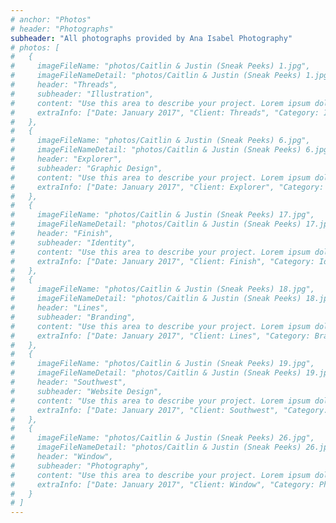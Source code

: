 ```yaml
---
# anchor: "Photos"
# header: "Photographs"
subheader: "All photographs provided by Ana Isabel Photography"
# photos: [
#   {
#     imageFileName: "photos/Caitlin & Justin (Sneak Peeks) 1.jpg",
#     imageFileNameDetail: "photos/Caitlin & Justin (Sneak Peeks) 1.jpg",
#     header: "Threads",
#     subheader: "Illustration",
#     content: "Use this area to describe your project. Lorem ipsum dolor sit amet, consectetur adipisicing elit. Est blanditiis dolorem culpa incidunt minus dignissimos deserunt repellat aperiam quasi sunt officia expedita beatae cupiditate, maiores repudiandae, nostrum, reiciendis facere nemo!",
#     extraInfo: ["Date: January 2017", "Client: Threads", "Category: Illustration"]
#   },
#   {
#     imageFileName: "photos/Caitlin & Justin (Sneak Peeks) 6.jpg",
#     imageFileNameDetail: "photos/Caitlin & Justin (Sneak Peeks) 6.jpg",
#     header: "Explorer",
#     subheader: "Graphic Design",
#     content: "Use this area to describe your project. Lorem ipsum dolor sit amet, consectetur adipisicing elit. Est blanditiis dolorem culpa incidunt minus dignissimos deserunt repellat aperiam quasi sunt officia expedita beatae cupiditate, maiores repudiandae, nostrum, reiciendis facere nemo!",
#     extraInfo: ["Date: January 2017", "Client: Explorer", "Category: Graphic Design"]
#   },
#   {
#     imageFileName: "photos/Caitlin & Justin (Sneak Peeks) 17.jpg",
#     imageFileNameDetail: "photos/Caitlin & Justin (Sneak Peeks) 17.jpg",
#     header: "Finish",
#     subheader: "Identity",
#     content: "Use this area to describe your project. Lorem ipsum dolor sit amet, consectetur adipisicing elit. Est blanditiis dolorem culpa incidunt minus dignissimos deserunt repellat aperiam quasi sunt officia expedita beatae cupiditate, maiores repudiandae, nostrum, reiciendis facere nemo!",
#     extraInfo: ["Date: January 2017", "Client: Finish", "Category: Identity"]
#   },
#   {
#     imageFileName: "photos/Caitlin & Justin (Sneak Peeks) 18.jpg",
#     imageFileNameDetail: "photos/Caitlin & Justin (Sneak Peeks) 18.jpg",
#     header: "Lines",
#     subheader: "Branding",
#     content: "Use this area to describe your project. Lorem ipsum dolor sit amet, consectetur adipisicing elit. Est blanditiis dolorem culpa incidunt minus dignissimos deserunt repellat aperiam quasi sunt officia expedita beatae cupiditate, maiores repudiandae, nostrum, reiciendis facere nemo!",
#     extraInfo: ["Date: January 2017", "Client: Lines", "Category: Branding"]
#   },
#   {
#     imageFileName: "photos/Caitlin & Justin (Sneak Peeks) 19.jpg",
#     imageFileNameDetail: "photos/Caitlin & Justin (Sneak Peeks) 19.jpg",
#     header: "Southwest",
#     subheader: "Website Design",
#     content: "Use this area to describe your project. Lorem ipsum dolor sit amet, consectetur adipisicing elit. Est blanditiis dolorem culpa incidunt minus dignissimos deserunt repellat aperiam quasi sunt officia expedita beatae cupiditate, maiores repudiandae, nostrum, reiciendis facere nemo!",
#     extraInfo: ["Date: January 2017", "Client: Southwest", "Category: Website Design"]
#   },
#   {
#     imageFileName: "photos/Caitlin & Justin (Sneak Peeks) 26.jpg",
#     imageFileNameDetail: "photos/Caitlin & Justin (Sneak Peeks) 26.jpg",
#     header: "Window",
#     subheader: "Photography",
#     content: "Use this area to describe your project. Lorem ipsum dolor sit amet, consectetur adipisicing elit. Est blanditiis dolorem culpa incidunt minus dignissimos deserunt repellat aperiam quasi sunt officia expedita beatae cupiditate, maiores repudiandae, nostrum, reiciendis facere nemo!",
#     extraInfo: ["Date: January 2017", "Client: Window", "Category: Photography"]
#   }
# ]
---
```

